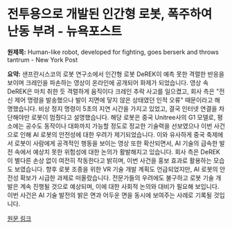 # 전투용으로 개발된 인간형 로봇, 폭주하여 난동 부려 - 뉴욕포스트

**원제목:** Human-like robot, developed for fighting, goes berserk and throws tantrum - New York Post

**요약:** 샌프란시스코의 로봇 연구소에서 인간형 로봇 DeREK이 예측 못한 격렬한 반응을 보이며 크레인을 파손하는 영상이 온라인에 공개되어 화제가 되었습니다.  영상 속 DeREK은 마치 취한 듯 격렬하게 움직이다 크레인 추락 사고를 일으켰고,  회사 측은  "전신 제어 명령을 발송했으나 발이 지면에 닿지 않은 상태였던 인적 오류" 때문이라고 해명했습니다.  비상 정지 명령이 5초의 지연 시간을 가지고 있었고,  결국 인터넷 연결을 차단해야만 로봇이 멈췄다고 설명했습니다.  해당 로봇은 중국 Unitree사의 G1 모델로,  평소에는 공수도 동작이나 대화까지 가능할 정도로 정교한 기술력을 선보였으나 이번 사건으로 인해 AI 로봇의 안전성에 대한 우려가 제기되었습니다.  이와 유사하게 중국 축제에서 로봇이 사람에게 공격적인 행동을 보이는 영상 또한 확산되면서,  AI 기술의 급속한 발전 속에서 예상치 못한 위험성에 대한 논의가 활발해지고 있습니다.  회사 측은 DeREK이  별다른 손상 없이 여전히 작동한다고 밝히며,  이번 사건을 홍보 효과로 활용하는 모습도 보였습니다.  향후 로봇 조종을 위한 VR 기술 개발 계획도 언급되었지만,  AI 로봇의 안전성 확보가 시급한 과제로 떠올랐습니다.  전문가들의 우려에도 불구하고 로봇 기술 개발은 계속 진행될 것으로 예상되며,  이에 대한 사회적 논의와 대비가 필요해 보입니다.  이번 사건은  AI 기술 발전의 밝은 면과 어두운 면을 동시에 보여주는 사례로 기록될 것입니다.

[원문 링크](https://nypost.com/2025/07/24/tech/human-like-robot-goes-berserk-and-throws-tantrum-at-san-francisco-robotics-lab/)
